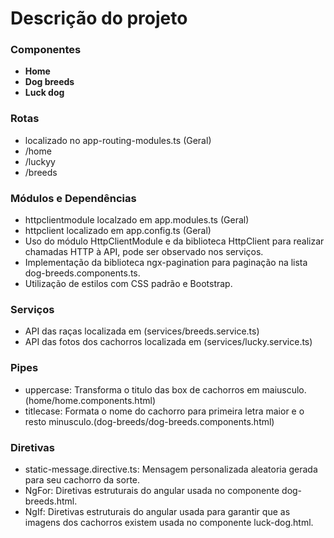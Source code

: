 # Descrição do projeto

### Componentes

- **Home**
- **Dog breeds**
- **Luck dog**

### Rotas
- localizado no app-routing-modules.ts (Geral)
- /home
- /luckyy
- /breeds

### Módulos e Dependências
- httpclientmodule localzado em app.modules.ts (Geral)
- httpclient localizado em app.config.ts (Geral)
- Uso do módulo HttpClientModule e da biblioteca HttpClient para realizar chamadas HTTP à API, pode ser observado nos serviços.
- Implementação da biblioteca ngx-pagination para paginação na lista dog-breeds.components.ts.
- Utilização de estilos com CSS padrão e Bootstrap.

### Serviços
- API das raças localizada em (services/breeds.service.ts)
- API das fotos dos cachorros localizada em (services/lucky.service.ts)

### Pipes
- uppercase: Transforma o titulo das box de cachorros em maiusculo. (home/home.components.html)
- titlecase: Formata o nome do cachorro para primeira letra maior e o resto minusculo.(dog-breeds/dog-breeds.components.html)

### Diretivas

- static-message.directive.ts: Mensagem personalizada aleatoria gerada para seu cachorro da sorte.
- NgFor: Diretivas estruturais do angular usada no componente dog-breeds.html.
- NgIf: Diretivas estruturais do angular usada para garantir que as imagens dos cachorros existem usada no componente luck-dog.html.
